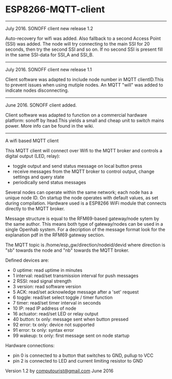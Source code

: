 # ESP8266-MQTT-client

-------------------------------------------------------------------------------------------------
July 2016. SONOFF client new release 1.2 

Auto-recovery for wifi was added. Also fallback to a second Access Point (SSI) was added.
The node will try connecting to the main SSI for 20 seconds, then try the second SSI and so on.
If no second SSI is present fill in the same SSI-data for SSI_A and SSI_B.

-------------------------------------------------------------------------------------------------
July 2016. SONOFF client new release 1.1 

Client software was adapted to include node number in MQTT clientID.This to prevent issues when using mutiple nodes.
An MQTT "will" was added to indicate nodes disconnecting.

-------------------------------------------------------------------------------------------------
June 2016. SONOFF client added.

Client software was adapted to function on a commercial hardware platform: sonoff by Itead.This yields a small and cheap unit to switch mains power. More info can be found in the wiki.

-------------------------------------------------------------------------------------------------

A wifi based MQTT client

This MQTT client will connect over Wifi to the MQTT broker and controls a digital output (LED, relay):
- toggle output and send status message on local button press
- receive messages from the MQTT broker to control output, change settings and query state
- periodically send status messages

Several nodes can operate within the same network; each node has a unique node ID.
On startup the node operates with default values, as set during compilation.
Hardware used is a ESP8266 WiFi module that connects directly to the MQTT broker.

Message structure is equal to the RFM69-based gateway/node sytem by the same author.
This means both type of gateway/nodes can be used in a single Openhab system.
For a decription of the message format look for the explanation pdf in the RFM69 gateway section.

The MQTT topic is /home/esp_gw/direction/nodeid/devid
	where direction is "sb" towards the node and "nb" towards the MQTT broker.

Defined devices are:
- 0	uptime:		read uptime in minutes
- 1	interval:	read/set transmission interval for push messages
- 2	RSSI:		read signal strength
- 3	version:	read software version
- 5	ACK:		read/set acknowledge message after a 'set' request
- 6	toggle:		read/set select toggle / timer function
- 7	timer:		read/set timer interval in seconds
- 10	IP:		read IP address of node
- 16	actuator:	read/set LED or relay output
- 40	button:		tx only: message sent when button pressed
- 92	error:		tx only: device not supported
- 91	error:		tx only: syntax error
- 99	wakeup:		tx only: first message sent on node startup

Hardware connections:

- pin 0 is connected to a button that switches to GND, pullup to VCC
- pin 2 is connected to LED and current limiting resistor to GND

Version 1.2 by computourist@gmail.com June 2016

